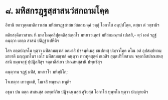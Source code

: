 <h1>๘. มหิํสกรฎฺฐสฺสาสนวํสกถามโคฺค</h1>
<p> อิทานิ  ยถาวุตฺตมาติกาวเสน มหิํสกรฎฺฐสาสนวํสกถามคฺคํ วตฺตุํ โอกาโส อนุปฺปโตฺต, ตสฺมา ตํ วกฺขามิฯ</p>


<p>ตติยสงฺคีตาวสาเน หิ มหาโมคฺคลิปุตฺตติสฺสเตฺถโร มหาเรวเตฺถรํ มหิํสกมณฺฑลํ เปเสสิ,- ตฺวํ เอตํ รฎฺฐํ คนฺตฺวา เอตฺถ สาสนํ ปติฎฺฐาเปหีติฯ</p>


<p>โสจ อตฺตปญฺจโม หุตฺวา มหิํสกมณฺฑลํ อคมาสิ ปจฺจนฺติเมสุ ชนปเทสุ ปญฺจวโคฺค คโณ อลํ อุปสมฺปทกมฺมายาติ มญฺญมาโนฯ เถโร มหิํสกมณฺฑลํ คนฺตฺวา เทวทูตสุตฺตํ กเถสิฯ สุตฺตปริโยสาเน จตฺตาลีสปาณสหสฺสานิ ธมฺมจกฺขุํ ปฺปฎิลภิํสุฯ จตฺตาลีสํเยว ปาณสหสฺสานิ ปพฺพชิํสุฯ</p>


<p>
คนฺตฺวาน รฎฺฐํ มหิํสํ, มหาเรโว มหิทฺธิโก;  
  
โจเทตฺวา เทวทูเตหิ, โมเจสิ พนฺธนา พหูติฯ  
</p>
  
<p>อธุนา ปน ตตฺถ สาสนสฺส อเพฺภหิวิย ปฎิจฺฉนฺนสฺส สูริยสฺส โอกาโส ทุพฺพโล หุตฺวา ปญฺญายติฯ</p>

</p>

</p>





